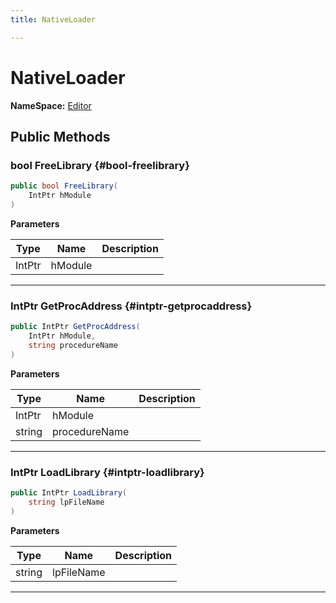 ```yaml
---
title: NativeLoader

---
```


# NativeLoader



**NameSpace:** 
[Editor](/unity-api/api/Tests.Editor/Tests.Editor.md) 








## Public Methods

### bool FreeLibrary {#bool-freelibrary}

```csharp
public bool FreeLibrary(
    IntPtr hModule
)
```


**Parameters**

| Type | Name  | Description  | 
|--|--|--|
| IntPtr |hModule||






-----------

### IntPtr GetProcAddress {#intptr-getprocaddress}

```csharp
public IntPtr GetProcAddress(
    IntPtr hModule,
    string procedureName
)
```


**Parameters**

| Type | Name  | Description  | 
|--|--|--|
| IntPtr |hModule||
| string |procedureName||






-----------

### IntPtr LoadLibrary {#intptr-loadlibrary}

```csharp
public IntPtr LoadLibrary(
    string lpFileName
)
```


**Parameters**

| Type | Name  | Description  | 
|--|--|--|
| string |lpFileName||






-----------

